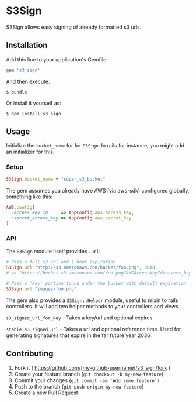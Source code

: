 # S3Sign

S3Sign allows easy signing of already formatted s3 urls.


## Installation

Add this line to your application's Gemfile:

```ruby
gem 's3_sign'
```

And then execute:

    $ bundle

Or install it yourself as:

    $ gem install s3_sign

## Usage

Initialize the `bucket_name` for for `S3Sign`.  In rails for instance,
you might add an initializer for this.

### Setup
```ruby
S3Sign.bucket_name = "super_s3_bucket"
```

The gem assumes you already have AWS (via aws-sdk) configured globally,
something like this:

```ruby
AWS.config(
  :access_key_id     => AppConfig.aws.access_key,
  :secret_access_key => AppConfig.aws.secret_key
)
```

### API

The `S3Sign` module itself provides `.url`:

```ruby
# Pass a full s3 url and 1 hour expiration
S3Sign.url "http://s3.amazonaws.com/bucket/foo.png", 3600
# => "https://bucket.s3.amazonaws.com/foo.png?AWSAccessKeyId=access_key_id&Expires=1427243780&Signature=a3RzDgElxDpSZLgxurZLiw1a6Ny%3D"

# Pass a 'key' portion found under the bucket with default expiration
S3Sign.url "images/foo.png"
```

The gem also provides a `S3Sign::Helper` module, useful to mixin to rails
controllers.  It will add two helper methods to your controllers and views.

`s3_signed_url_for_key` - Takes a key/url and optional expires

`stable_s3_signed_url` - Takes a url and optional reference time.  Used for
generating signatures that expire in the far future year 2036.

## Contributing

1. Fork it ( https://github.com/[my-github-username]/s3_sign/fork )
2. Create your feature branch (`git checkout -b my-new-feature`)
3. Commit your changes (`git commit -am 'Add some feature'`)
4. Push to the branch (`git push origin my-new-feature`)
5. Create a new Pull Request
